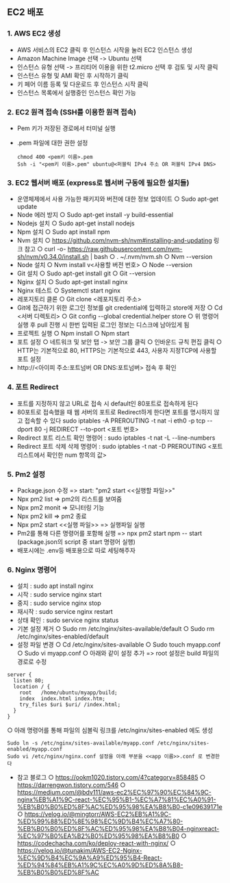 ## EC2 배포

### 1. AWS EC2 생성

- AWS 서비스의 EC2 클릭 후 인스턴스 시작을 눌러 EC2 인스턴스 생성
- Amazon Machine Image 선택 -> Ubuntu 선택
- 인스턴스 유형 선택 -> 프리티어 이용을 위한 t2.micro 선택 후 검토 및 시작 클릭
- 인스턴스 유형 및 AMI 확인 후 시작하기 클릭
- 키 페어 이름 등록 및 다운로드 후 인스턴스 시작 클릭
- 인스턴스 목록에서 실행중인 인스턴스 확인 가능

### 2. EC2 원격 접속 (SSH를 이용한 원격 접속)

- Pem 키가 저장된 경로에서 터미널 실행

- .pem 파일에 대한 권한 설정
	
	```
	chmod 400 <pem키 이름>.pem
	Ssh -i "<pem키 이름>.pem" ubuntu@<퍼블릭 IPv4 주소 OR 퍼블릭 IPv4 DNS> 
	```



### 3. EC2 웹서버 배포 (express로 웹서버 구동에 필요한 설치들)

- 운영체제에서 사용 가능한 패키지와 버전에 대한 정보 업데이트
	○ Sudo apt-get update
- Node 에러 방지
	○ Sudo apt-get install -y build-essential
- Nodejs 설치 
	○ Sudo apt-get install nodejs
- Npm 설치
	○ Sudo apt install npm
- Nvm 설치
	○ https://github.com/nvm-sh/nvm#installing-and-updating 링크 참고
	○ curl -o- https://raw.githubusercontent.com/nvm-sh/nvm/v0.34.0/install.sh | bash
	○ . ~/.nvm/nvm.sh
	○ Nvm --version
- Node 설치
	○ Nvm install v<사용할 버전 번호>
	○ Node --version
- Git 설치
	○ Sudo apt-get install git
	○ Git --version
- Nginx 설치
	○ Sudo apt-get install nginx
- Nginx 테스트
	○ Systemctl start nginx
- 레포지토리 클론
	○ Git clone <레포지토리 주소>
- Git에 접근하기 위한 로그인 정보를 git credential에 입력하고 store에 저장
	○ Cd <서버 디렉토리>
	○ Git config --global credential.helper store
	○ 위 명령어 실행 후 pull 진행 시 한번 입력된 로그인 정보는 디스크에 남아있게 됨
- 프로젝트 실행
	○ Npm install
	○ Npm start
- 포트 설정
	○ 네트워크 및 보안 탭 -> 보안 그룹 클릭
	○ 인바운드 규칙 편집 클릭
	○ HTTP는 기본적으로 80, HTTPS는 기본적으로 443, 사용자 지정TCP에 사용할 포트 설정
- http://<아이피 주소:포트넘버 OR DNS:포트넘버> 접속 후 확인

### 4. 포트 Redirect

- 포트를 지정하지 않고 URL로 접속 시 default인 80포트로 접속하게 된다
- 80포트로 접속했을 때 웹 서버의 포트로 Redirect하게 한다면 포트를 명시하지 않고 접속할 수 있다
sudo iptables -A PREROUTING -t nat -i eth0 -p tcp --dport 80 -j REDIRECT --to-port <포트 번호>
- Redirect 포트 리스트 확인 명령어 : sudo iptables -t nat -L --line-numbers
- Redirect 포트 삭제 삭제 명령어 : sudo iptables -t nat -D PREROUTING <포트 리스트에서 확인한 num 항목의 값>

### 5. Pm2 설정

- Package.json 수정 => start: "pm2 start <<실행할 파일>>"
- Npx pm2 list => pm2의 리스트를 보여줌
- Npx pm2 monit => 모니터링 기능
- Npx pm2 kill => pm2 종료
- Npx pm2 start <<실행 파일>> => 실행파일 실행
- Pm2를 통해 다른 명령어를 포함해 실행 => npx pm2 start npm -- start (package.json의 script 중 start 명령어 실행)
- 배포시에는 .env등 배포용으로 따로 세팅해주자

### 6. Nginx 명령어

- 설치 : sudo apt install nginx
- 시작 : sudo service nginx start
- 중지 : sudo service nginx stop
- 재시작 : sudo service nginx restart
- 상태 확인 : sudo service nginx status
- 기본 설정 제거
	○ Sudo rm /etc/nginx/sites-available/default
	○ Sudo rm /etc/nginx/sites-enabled/default
- 설정 파일 변경
	○ Cd /etc/nginx/sites-available
	○ Sudo touch myapp.conf
	○ Sudo vi myapp.conf
	○ 아래와 같이 설정 추가 => root 설정은 build 파일의 경로로 수정

```
server {
  listen 80;
  location / {
    root   /home/ubuntu/myapp/build;
    index  index.html index.htm;
    try_files $uri $uri/ /index.html;
  }
}
```

○ 아래 명령어를 통해 파일의 심볼릭 링크를 /etc/nginx/sites-enabled 에도 생성

```
Sudo ln -s /etc/nginx/sites-available/myapp.conf /etc/nginx/sites-enabled/myapp.conf
Sudo vi /etc/nginx/nginx.conf 설정을 아래 부분을 <<app 이름>>.conf 로 변경한다
```




- 참고 블로그
	○ https://ookm1020.tistory.com/4?category=858485
	○ https://darrengwon.tistory.com/546
	○ https://medium.com/@bdv111/aws-ec2%EC%97%90%EC%84%9C-nginx%EB%A1%9C-react-%EC%95%B1-%EC%A7%81%EC%A0%91-%EB%B0%B0%ED%8F%AC%ED%95%98%EA%B8%B0-c1e09639171e
	○ https://velog.io/@mingtorr/AWS-EC2%EB%A1%9C-%ED%99%88%ED%8E%98%EC%9D%B4%EC%A7%80-%EB%B0%B0%ED%8F%AC%ED%95%98%EA%B8%B04-nginxreact-%EC%97%B0%EA%B2%B0%ED%95%98%EA%B8%B0
	○ https://codechacha.com/ko/deploy-react-with-nginx/
	○ https://velog.io/@tunakim/AWS-EC2-Nginx-%EC%9D%B4%EC%9A%A9%ED%95%B4-React-%ED%94%84%EB%A1%9C%EC%A0%9D%ED%8A%B8-%EB%B0%B0%ED%8F%AC
